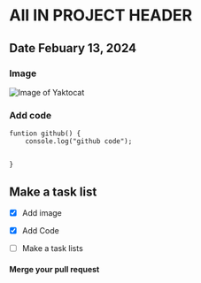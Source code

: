 # All IN PROJECT HEADER
## Date Febuary 13, 2024


### Image
![Image of Yaktocat](https://octodex.github.com/images/yaktocat.png)

### Add code
```
funtion github() {
    console.log("github code");


}
```


## Make a task list
- [x] Add image
- [x] Add Code
- [ ] Make a task lists


#### Merge your pull request

